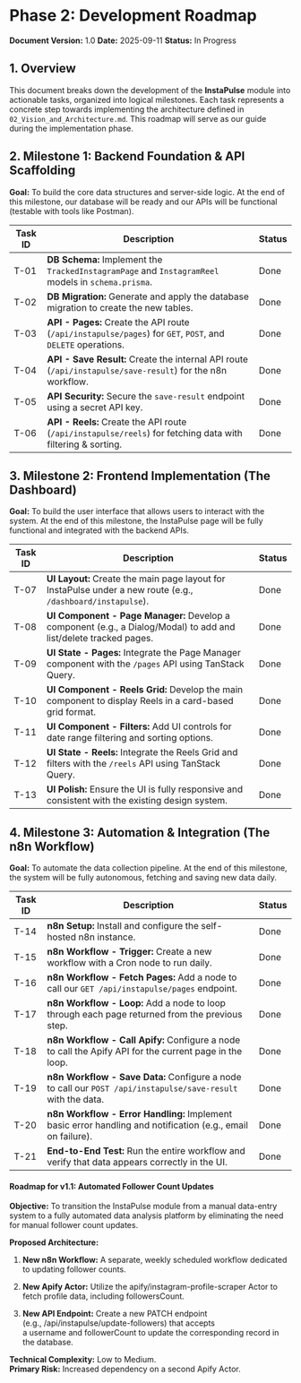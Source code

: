 # Phase 2: Development Roadmap

**Document Version:** 1.0
**Date:** 2025-09-11
**Status:** In Progress

## 1. Overview

This document breaks down the development of the **InstaPulse** module into actionable tasks, organized into logical milestones. Each task represents a concrete step towards implementing the architecture defined in `02_Vision_and_Architecture.md`. This roadmap will serve as our guide during the implementation phase.

## 2. Milestone 1: Backend Foundation & API Scaffolding

**Goal:** To build the core data structures and server-side logic. At the end of this milestone, our database will be ready and our APIs will be functional (testable with tools like Postman).

| Task ID | Description                                                                                                 | Status |
| ------- | ----------------------------------------------------------------------------------------------------------- | ------ |
| T-01    | **DB Schema:** Implement the `TrackedInstagramPage` and `InstagramReel` models in `schema.prisma`.          | Done   |
| T-02    | **DB Migration:** Generate and apply the database migration to create the new tables.                       | Done   |
| T-03    | **API - Pages:** Create the API route (`/api/instapulse/pages`) for `GET`, `POST`, and `DELETE` operations. | Done   |
| T-04    | **API - Save Result:** Create the internal API route (`/api/instapulse/save-result`) for the n8n workflow.  | Done   |
| T-05    | **API Security:** Secure the `save-result` endpoint using a secret API key.                                 | Done   |
| T-06    | **API - Reels:** Create the API route (`/api/instapulse/reels`) for fetching data with filtering & sorting. | Done   |

## 3. Milestone 2: Frontend Implementation (The Dashboard)

**Goal:** To build the user interface that allows users to interact with the system. At the end of this milestone, the InstaPulse page will be fully functional and integrated with the backend APIs.

| Task ID | Description                                                                                                       | Status |
| ------- | ----------------------------------------------------------------------------------------------------------------- | ------ |
| T-07    | **UI Layout:** Create the main page layout for InstaPulse under a new route (e.g., `/dashboard/instapulse`).      | Done   |
| T-08    | **UI Component - Page Manager:** Develop a component (e.g., a Dialog/Modal) to add and list/delete tracked pages. | Done   |
| T-09    | **UI State - Pages:** Integrate the Page Manager component with the `/pages` API using TanStack Query.            | Done   |
| T-10    | **UI Component - Reels Grid:** Develop the main component to display Reels in a card-based grid format.           | Done   |
| T-11    | **UI Component - Filters:** Add UI controls for date range filtering and sorting options.                         | Done   |
| T-12    | **UI State - Reels:** Integrate the Reels Grid and filters with the `/reels` API using TanStack Query.            | Done   |
| T-13    | **UI Polish:** Ensure the UI is fully responsive and consistent with the existing design system.                  | Done   |

## 4. Milestone 3: Automation & Integration (The n8n Workflow)

**Goal:** To automate the data collection pipeline. At the end of this milestone, the system will be fully autonomous, fetching and saving new data daily.

| Task ID | Description                                                                                                  | Status |
| ------- | ------------------------------------------------------------------------------------------------------------ | ------ |
| T-14    | **n8n Setup:** Install and configure the self-hosted n8n instance.                                           | Done   |
| T-15    | **n8n Workflow - Trigger:** Create a new workflow with a Cron node to run daily.                             | Done   |
| T-16    | **n8n Workflow - Fetch Pages:** Add a node to call our `GET /api/instapulse/pages` endpoint.                 | Done   |
| T-17    | **n8n Workflow - Loop:** Add a node to loop through each page returned from the previous step.               | Done   |
| T-18    | **n8n Workflow - Call Apify:** Configure a node to call the Apify API for the current page in the loop.      | Done   |
| T-19    | **n8n Workflow - Save Data:** Configure a node to call our `POST /api/instapulse/save-result` with the data. | Done   |
| T-20    | **n8n Workflow - Error Handling:** Implement basic error handling and notification (e.g., email on failure). | Done   |
| T-21    | **End-to-End Test:** Run the entire workflow and verify that data appears correctly in the UI.               | Done   |

#### **Roadmap for v1.1: Automated Follower Count Updates**

**Objective:** To transition the InstaPulse module from a manual data-entry system to a fully automated data analysis platform by eliminating the need for manual follower count updates.

**Proposed Architecture:**

1. **New n8n Workflow:** A separate, weekly scheduled workflow dedicated to updating follower counts.
    
2. **New Apify Actor:** Utilize the apify/instagram-profile-scraper Actor to fetch profile data, including followersCount.
    
3. **New API Endpoint:** Create a new PATCH endpoint (e.g., /api/instapulse/update-followers) that accepts a username and followerCount to update the corresponding record in the database.
    

**Technical Complexity:** Low to Medium.  
**Primary Risk:** Increased dependency on a second Apify Actor.